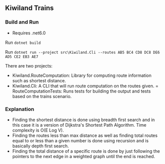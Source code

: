 ﻿## Kiwiland Trains 

### Build and Run

- Requires .net6.0

Run `dotnet build`

Run `dotnet run --project src\Kiwiland.Cli --routes AB5 BC4 CD8 DC8 DE6 AD5 CE2 EB3 AE7`

There are two projects:

- Kiwiland.RouteComputation: Library for computing route information such as shortest distance.
- Kiwiland.Cli: A CLI that will run route computation on the routes given.
= RouteComputationTests: Runs tests for building the output and tests based on the trains scenario.

### Explanation

- Finding the shortest distance is done using breadth first search and in this case it is a version of Dijkstra's Shortest Path Algorithm.
Time complexity is O(E Log V).
- Finding the routes less than max distance as well as finding total routes equal to or less than a given number is
done using recursion and is basically depth first search.
- Finding the total distance of a specific route is done by just following the pointers to the next
edge in a weighted graph until the end is reached.
